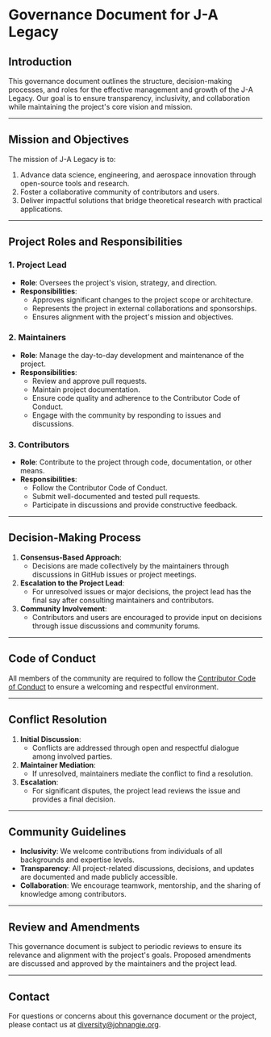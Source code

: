 # Governance Document for J-A Legacy

## **Introduction**
This governance document outlines the structure, decision-making processes, and roles for the effective management and growth of the J-A Legacy. Our goal is to ensure transparency, inclusivity, and collaboration while maintaining the project's core vision and mission.

---

## **Mission and Objectives**
The mission of J-A Legacy is to:
1. Advance data science, engineering, and aerospace innovation through open-source tools and research.
2. Foster a collaborative community of contributors and users.
3. Deliver impactful solutions that bridge theoretical research with practical applications.

---

## **Project Roles and Responsibilities**

### **1. Project Lead**
- **Role**: Oversees the project's vision, strategy, and direction.
- **Responsibilities**:
  - Approves significant changes to the project scope or architecture.
  - Represents the project in external collaborations and sponsorships.
  - Ensures alignment with the project's mission and objectives.

### **2. Maintainers**
- **Role**: Manage the day-to-day development and maintenance of the project.
- **Responsibilities**:
  - Review and approve pull requests.
  - Maintain project documentation.
  - Ensure code quality and adherence to the Contributor Code of Conduct.
  - Engage with the community by responding to issues and discussions.

### **3. Contributors**
- **Role**: Contribute to the project through code, documentation, or other means.
- **Responsibilities**:
  - Follow the Contributor Code of Conduct.
  - Submit well-documented and tested pull requests.
  - Participate in discussions and provide constructive feedback.

---

## **Decision-Making Process**
1. **Consensus-Based Approach**: 
   - Decisions are made collectively by the maintainers through discussions in GitHub issues or project meetings.
2. **Escalation to the Project Lead**:
   - For unresolved issues or major decisions, the project lead has the final say after consulting maintainers and contributors.
3. **Community Involvement**:
   - Contributors and users are encouraged to provide input on decisions through issue discussions and community forums.

---

## **Code of Conduct**
All members of the community are required to follow the [Contributor Code of Conduct](https://github.com/leojoty/Data-science-Portfolio/blob/main/CODE_OF_CONDUCT.md) to ensure a welcoming and respectful environment.

---

## **Conflict Resolution**
1. **Initial Discussion**:
   - Conflicts are addressed through open and respectful dialogue among involved parties.
2. **Maintainer Mediation**:
   - If unresolved, maintainers mediate the conflict to find a resolution.
3. **Escalation**:
   - For significant disputes, the project lead reviews the issue and provides a final decision.

---

## **Community Guidelines**
- **Inclusivity**: We welcome contributions from individuals of all backgrounds and expertise levels.
- **Transparency**: All project-related discussions, decisions, and updates are documented and made publicly accessible.
- **Collaboration**: We encourage teamwork, mentorship, and the sharing of knowledge among contributors.

---

## **Review and Amendments**
This governance document is subject to periodic reviews to ensure its relevance and alignment with the project's goals. Proposed amendments are discussed and approved by the maintainers and the project lead.

---

## **Contact**
For questions or concerns about this governance document or the project, please contact us at diversity@johnangie.org.
